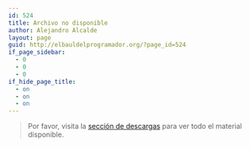 ```yaml
---
id: 524
title: Archivo no disponible
author: Alejandro Alcalde
layout: page
guid: http://elbauldelprogramador.org/?page_id=524
if_page_sidebar:
  - 0
  - 0
  - 0
if_hide_page_title:
  - on
  - on
  - on
---
```

> Por favor, visita la [sección de descargas][1] para ver todo el material disponible.



 [1]: http://elbauldelprogramador.org/seccion-de-descargas/ "Sección de descargas"